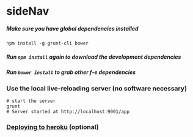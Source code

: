 sideNav
=====

##### Make sure you have global dependencies installed
    npm install -g grunt-cli bower

##### Run `npm install` again to download the development dependencies

##### Run `bower install` to grab other f-e dependencies

### Use the local live-reloading server (no software necessary)
```shell
# start the server
grunt
# Server started at http://localhost:9001/app
```

### [Deploying to heroku](https://github.com/nbcnews/sideNav/wiki/Deploying-to-Heroku) (optional)
